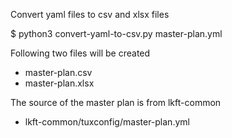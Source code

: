 Convert yaml files to csv and xlsx files

 $ python3 convert-yaml-to-csv.py master-plan.yml

Following two files will be created
- master-plan.csv
- master-plan.xlsx

The source of the master plan is from lkft-common
 - lkft-common/tuxconfig/master-plan.yml
   

